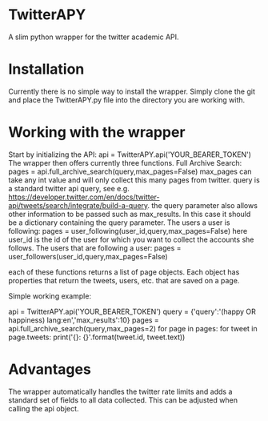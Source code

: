 # TwitterAPY
A slim python wrapper for the twitter academic API.

# Installation
Currently there is no simple way to install the wrapper. Simply clone the git and place the TwitterAPY.py file into the directory you are working with.

# Working with the wrapper
Start by initializing the API:
	api = TwitterAPY.api('YOUR_BEARER_TOKEN')
The wrapper then offers currently three functions.
Full Archive Search:
	pages = api.full_archive_search(query,max_pages=False)
max_pages can take any int value and will only collect this many pages from twitter.
query is a standard twitter api query, see e.g. https://developer.twitter.com/en/docs/twitter-api/tweets/search/integrate/build-a-query. the query parameter also allows other information to be passed such as max_results. In this case it should be a dictionary containing the query parameter.
The users a user is following:
	pages = user_following(user_id,query,max_pages=False)
here user_id is the id of the user for which you want to collect the accounts she follows.
The users that are following a user:
	pages = user_followers(user_id,query,max_pages=False)

each of these functions returns a list of page objects. Each object has properties that return the tweets, users, etc. that are saved on a page.

Simple working example:

api = TwitterAPY.api('YOUR_BEARER_TOKEN')
query = {'query':'(happy OR happiness) lang:en','max_results':10}
pages = api.full_archive_search(query,max_pages=2)
for page in pages:
	for tweet in page.tweets:
		print('{}: {}'.format(tweet.id, tweet.text))

# Advantages
The wrapper automatically handles the twitter rate limits and adds a standard set of fields to all data collected. This can be adjusted when calling the api object.